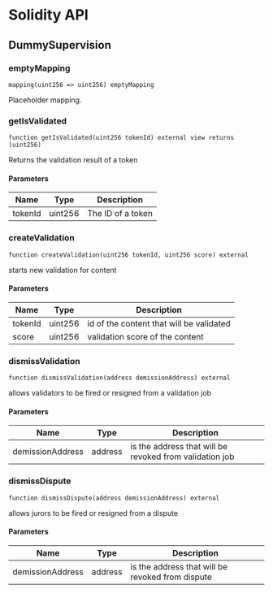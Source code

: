 # Solidity API

## DummySupervision

### emptyMapping

```solidity
mapping(uint256 => uint256) emptyMapping
```

Placeholder mapping.

### getIsValidated

```solidity
function getIsValidated(uint256 tokenId) external view returns (uint256)
```

Returns the validation result of a token

#### Parameters

| Name | Type | Description |
| ---- | ---- | ----------- |
| tokenId | uint256 | The ID of a token |

### createValidation

```solidity
function createValidation(uint256 tokenId, uint256 score) external
```

starts new validation for content

#### Parameters

| Name | Type | Description |
| ---- | ---- | ----------- |
| tokenId | uint256 | id of the content that will be validated |
| score | uint256 | validation score of the content |

### dismissValidation

```solidity
function dismissValidation(address demissionAddress) external
```

allows validators to be fired or resigned from a validation job

#### Parameters

| Name | Type | Description |
| ---- | ---- | ----------- |
| demissionAddress | address | is the address that will be revoked from validation job |

### dismissDispute

```solidity
function dismissDispute(address demissionAddress) external
```

allows jurors to be fired or resigned from a dispute

#### Parameters

| Name | Type | Description |
| ---- | ---- | ----------- |
| demissionAddress | address | is the address that will be revoked from dispute |

